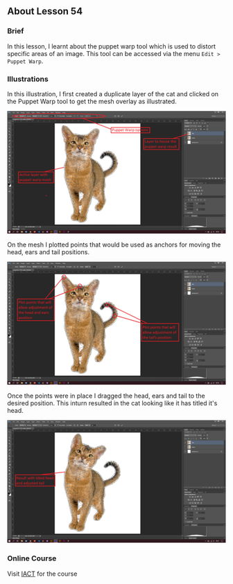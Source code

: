 ## About Lesson 54

### Brief
In this lesson, I learnt about the puppet warp tool which is used to distort specific areas of an image. This tool can be accessed via the menu `Edit > Puppet Warp`.

### Illustrations

In this illustration, I first created a duplicate layer of the cat and clicked on the Puppet Warp tool to get the mesh overlay as illustrated.

![Illustration Example](../assets/images/illustration104.png)

On the mesh I plotted points that would be used as anchors for moving the head, ears and tail positions.

![Illustration Example](../assets/images/illustration105.png)

Once the points were in place I dragged the head, ears and tail to the desired position. This inturn resulted in the cat looking like it has titled it's head.

![Illustration Example](../assets/images/illustration106.png)

### Online Course
Visit [IACT](https://iact.ie) for the course